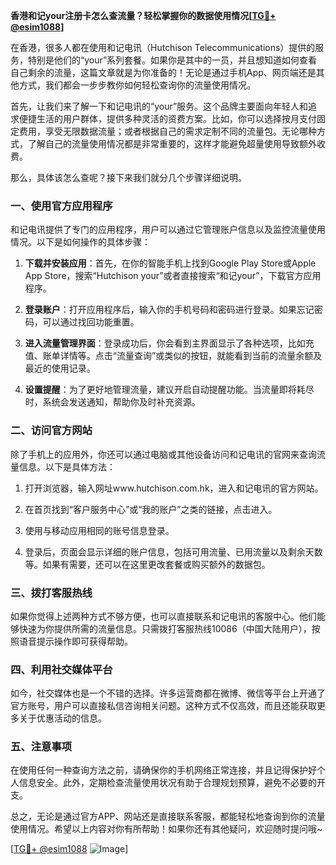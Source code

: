 **香港和记your注册卡怎么查流量？轻松掌握你的数据使用情况[[TG💪+ @esim1088](https://t.me/s/esim1088)]**

在香港，很多人都在使用和记电讯（Hutchison Telecommunications）提供的服务，特别是他们的“your”系列套餐。如果你是其中的一员，并且想知道如何查看自己剩余的流量，这篇文章就是为你准备的！无论是通过手机App、网页端还是其他方式，我们都会一步步教你如何轻松查询你的流量使用情况。

首先，让我们来了解一下和记电讯的“your”服务。这个品牌主要面向年轻人和追求便捷生活的用户群体，提供多种灵活的资费方案。比如，你可以选择按月支付固定费用，享受无限数据流量；或者根据自己的需求定制不同的流量包。无论哪种方式，了解自己的流量使用情况都是非常重要的，这样才能避免超量使用导致额外收费。

那么，具体该怎么查呢？接下来我们就分几个步骤详细说明。

### **一、使用官方应用程序**

和记电讯提供了专门的应用程序，用户可以通过它管理账户信息以及监控流量使用情况。以下是如何操作的具体步骤：

1. **下载并安装应用**：首先，在你的智能手机上找到Google Play Store或Apple App Store，搜索“Hutchison your”或者直接搜索“和记your”，下载官方应用程序。
   
2. **登录账户**：打开应用程序后，输入你的手机号码和密码进行登录。如果忘记密码，可以通过找回功能重置。

3. **进入流量管理界面**：登录成功后，你会看到主界面显示了各种选项，比如充值、账单详情等。点击“流量查询”或类似的按钮，就能看到当前的流量余额及最近的使用记录。

4. **设置提醒**：为了更好地管理流量，建议开启自动提醒功能。当流量即将耗尽时，系统会发送通知，帮助你及时补充资源。

### **二、访问官方网站**

除了手机上的应用外，你还可以通过电脑或其他设备访问和记电讯的官网来查询流量信息。以下是具体方法：

1. 打开浏览器，输入网址www.hutchison.com.hk，进入和记电讯的官方网站。

2. 在首页找到“客户服务中心”或“我的账户”之类的链接，点击进入。

3. 使用与移动应用相同的账号信息登录。

4. 登录后，页面会显示详细的账户信息，包括可用流量、已用流量以及剩余天数等。如果有需要，还可以在这里更改套餐或购买额外的数据包。

### **三、拨打客服热线**

如果你觉得上述两种方式不够方便，也可以直接联系和记电讯的客服中心。他们能够快速为你提供所需的流量信息。只需拨打客服热线10086（中国大陆用户），按照语音提示操作即可获得帮助。

### **四、利用社交媒体平台**

如今，社交媒体也是一个不错的选择。许多运营商都在微博、微信等平台上开通了官方账号，用户可以直接私信咨询相关问题。这种方式不仅高效，而且还能获取更多关于优惠活动的信息。

### **五、注意事项**

在使用任何一种查询方法之前，请确保你的手机网络正常连接，并且记得保护好个人信息安全。此外，定期检查流量使用状况有助于合理规划预算，避免不必要的开支。

总之，无论是通过官方APP、网站还是直接联系客服，都能轻松地查询到你的流量使用情况。希望以上内容对你有所帮助！如果你还有其他疑问，欢迎随时提问哦~

[[TG💪+ @esim1088](https://t.me/s/esim1088) ![Image](https://i.postimg.cc/4NQfJmqS/Snipaste-2025-05-13-00-14-12.png)]